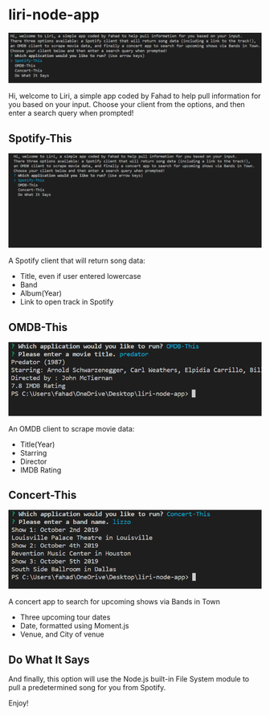 # liri-node-app

![title](./img/menu2.png)

Hi, welcome to Liri, a simple app coded by Fahad to help pull information for you based on your input.
Choose your client from the options, and then enter a search query when prompted!

## Spotify-This
![spotify](./img/menu.gif)

A Spotify client that will return song data:
* Title, even if user entered lowercase
* Band
* Album(Year)
* Link to open track in Spotify

## OMDB-This
![omdb](./img/omdb.png)

An OMDB client to scrape movie data:
* Title(Year)
* Starring
* Director
* IMDB Rating

## Concert-This
![band](./img/band.png)

A concert app to search for upcoming shows via Bands in Town
* Three upcoming tour dates
 * Date, formatted using Moment.js
 * Venue, and City of venue

## Do What It Says
And finally, this option will use the Node.js built-in File System module to pull a predetermined song for you from Spotify.

Enjoy!



